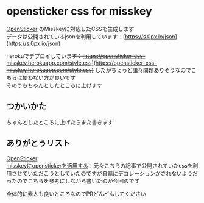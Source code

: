 # opensticker css for misskey
[OpenSticker](https://opensticker.0px.io/) のMisskeyに対応したCSSを生成します  
データは公開されているjsonを利用しています：[https://s.0px.io/json](https://s.0px.io/json)

herokuでデプロイしていま~~す：[https://opensticker-css-misskey.herokuapp.com/style.css](https://opensticker-css-misskey.herokuapp.com/style.css)~~ したがちょっと諸々問題ありそうなのでこちらは使わない方が良いです  
そのうちちゃんとしたところに上げます

## つかいかた
ちゃんとしたところに上げたらまた書きます
<!--
Misskeyのファイルの`src/client/style.scss`の2行目（`:root`の直前）にインポートします  
自鯖のドメインをdomainパラメーターで渡してあげることで自（分と同じ）鯖の発言もデコレーションされます

以下はkkcakeの自鯖（[ms.kvche.ch](https://ms.kvche.ch)）の場合
```scss
@import url("https://opensticker-css-misskey.herokuapp.com/style.css?domain=ms.kvche.ch")
``` -->

## ありがとうリスト
[OpenSticker](https://opensticker.0px.io/)  
[misskeyにopenstickerを適用する](https://www.kaias1jp.com/entry/2020/09/22/105034)：元々こちらの記事で公開されていたcssを利用させていただこうとしていたのですが自鯖にデコレーションがされないようだったのでこちらを参考にしながら書いたのが今回のです

全体的に素人も良いところなのでPRどんどんしてください
